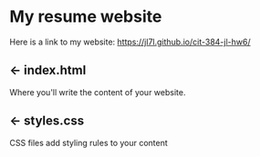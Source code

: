 # My resume website

Here is a link to my website: https://jl7l.github.io/cit-384-jl-hw6/

## ← index.html

Where you'll write the content of your website.

## ← styles.css

CSS files add styling rules to your content
